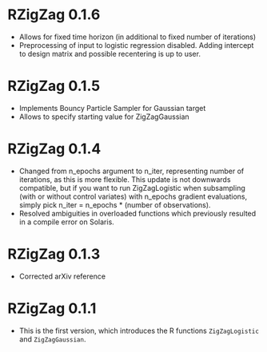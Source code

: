 # RZigZag 0.1.6
* Allows for fixed time horizon (in additional to fixed number of iterations)
* Preprocessing of input to logistic regression disabled. Adding intercept to design matrix and possible recentering is up to user.

# RZigZag 0.1.5
* Implements Bouncy Particle Sampler for Gaussian target
* Allows to specify starting value for ZigZagGaussian

# RZigZag 0.1.4
* Changed from n_epochs argument to n_iter, representing number of iterations, as this is more flexible. This update is not downwards compatible, but if you want to run ZigZagLogistic when subsampling (with or without control variates) with n_epochs gradient evaluations, simply pick n_iter = n_epochs * (number of observations).
* Resolved ambiguities in overloaded functions which previously resulted in a compile error on Solaris.

# RZigZag 0.1.3
* Corrected arXiv reference

# RZigZag 0.1.1
* This is the first version, which introduces the R functions `ZigZagLogistic` and `ZigZagGaussian`.
